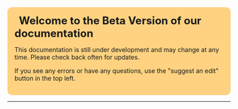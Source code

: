 <div style='background-color: rgba(255,165,0,0.49); border-radius: 10px; padding: 1rem;'>
    <span style="font-size: 24px; font-weight: bold; vertical-align: middle; margin-left: 10px;" >
        Welcome to the Beta Version of our documentation
    </span>
    <p>
        This documentation is still under development and may change at any time. 
        Please check back often for updates.
    </p>
    <p>
        If you see any errors or have any questions, use the "suggest an edit" button in the top left. 
    </p>
</div>

<hr>
